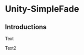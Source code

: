 # Unity-SimpleFade
<h2>Introductions</h2>
Text
<img src="https://user-images.githubusercontent.com/75275468/151568655-0cb12f7a-5a78-4d34-9625-80111bd49491.png" alt="">

Text2</br>
<img src="https://user-images.githubusercontent.com/75275468/151570719-9c6464e6-5135-4dd9-a247-5ab20dbdfe2b.png" alt="">


